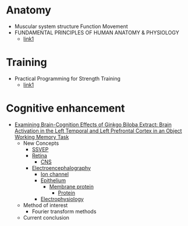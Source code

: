 # Anatomy
- Muscular system structure Function Movement
- FUNDAMENTAL PRINCIPLES OF HUMAN ANATOMY & PHYSIOLOGY
  - [link1](https://www.researchgate.net/publication/344058244_FUNDAMENTAL_PRINCIPLES_OF_HUMAN_ANATOMY_PHYSIOLOGY)
# Training
- Practical Programming for Strength Training
  - [link1](http://dl.icdst.org/pdfs/files/c225e2fa042cc55070a31c6d636e4f20.pdf)

# Cognitive enhancement
- [Examining Brain-Cognition Effects of Ginkgo Biloba Extract: Brain Activation in the Left Temporal and Left Prefrontal Cortex in an Object Working Memory Task](https://www.ncbi.nlm.nih.gov/pmc/articles/PMC3166615/)
  - New Concepts
    - [SSVEP](https://en.wikipedia.org/wiki/Steady_state_visually_evoked_potential)
    - [Retina](https://en.wikipedia.org/wiki/Retina)
      - [CNS](https://en.wikipedia.org/wiki/Central_nervous_system)
    - [Electroencephalography](https://en.wikipedia.org/wiki/Electroencephalography)
      - [Ion channel](https://en.wikipedia.org/wiki/Ion_channel)
      - [Epithelium](https://en.wikipedia.org/wiki/Epithelium)
        - [Membrane protein](https://en.wikipedia.org/wiki/Membrane_protein)
          - [Protein](https://en.wikipedia.org/wiki/Protein)
      - [Electrophysiology](https://en.wikipedia.org/wiki/Electrophysiology)
  - Method of interest
    - Fourier transform methods
  - Current conclusion